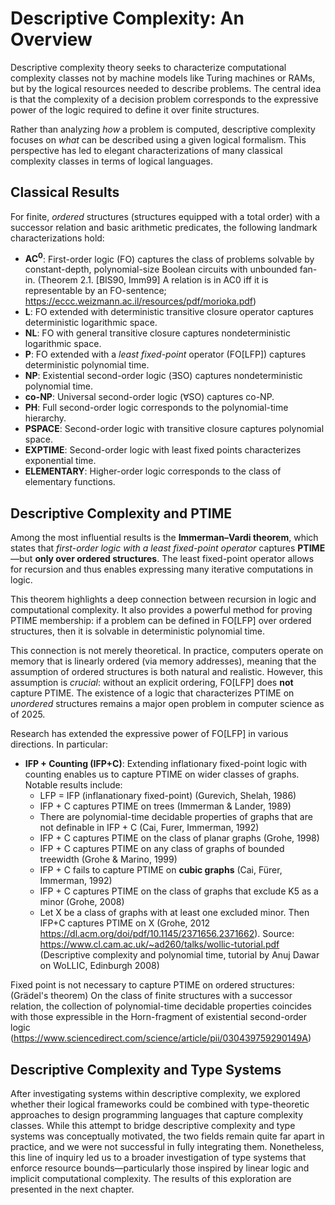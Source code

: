 # Descriptive Complexity: An Overview

Descriptive complexity theory seeks to characterize computational complexity classes not by machine models like Turing machines or RAMs, but by the logical resources needed to describe problems. The central idea is that the complexity of a decision problem corresponds to the expressive power of the logic required to define it over finite structures.

Rather than analyzing *how* a problem is computed, descriptive complexity focuses on *what* can be described using a given logical formalism. This perspective has led to elegant characterizations of many classical complexity classes in terms of logical languages.

## Classical Results

For finite, *ordered* structures (structures equipped with a total order) with a successor relation and basic arithmetic predicates, the following landmark characterizations hold:

- **$\text{AC}^0$**: First-order logic (FO) captures the class of problems solvable by constant-depth, polynomial-size Boolean circuits with unbounded fan-in.  (Theorem 2.1. [BIS90, Imm99] A relation  is in  AC0 iff it is representable by an FO-sentence; https://eccc.weizmann.ac.il/resources/pdf/morioka.pdf)
- **L**: FO extended with deterministic transitive closure operator captures deterministic logarithmic space.  
- **NL**: FO with general transitive closure captures nondeterministic logarithmic space.  
- **P**: FO extended with a *least fixed-point* operator (FO[LFP]) captures deterministic polynomial time.  
- **NP**: Existential second-order logic ($\exists \text{SO}$) captures nondeterministic polynomial time.  
- **co-NP**: Universal second-order logic ($\forall \text{SO}$) captures co-NP.  
- **PH**: Full second-order logic corresponds to the polynomial-time hierarchy.  
- **PSPACE**: Second-order logic with transitive closure captures polynomial space.  
- **EXPTIME**: Second-order logic with least fixed points characterizes exponential time.  
- **ELEMENTARY**: Higher-order logic corresponds to the class of elementary functions.

## Descriptive Complexity and PTIME

Among the most influential results is the **Immerman–Vardi theorem**, which states that *first-order logic with a least fixed-point operator* captures **PTIME**—but **only over ordered structures**. The least fixed-point operator allows for recursion and thus enables expressing many iterative computations in logic.

This theorem highlights a deep connection between recursion in logic and computational complexity. It also provides a powerful method for proving PTIME membership: if a problem can be defined in FO[LFP] over ordered structures, then it is solvable in deterministic polynomial time.

This connection is not merely theoretical. In practice, computers operate on memory that is linearly ordered (via memory addresses), meaning that the assumption of ordered structures is both natural and realistic. However, this assumption is *crucial*: without an explicit ordering, FO[LFP] does **not** capture PTIME. The existence of a logic that characterizes PTIME on *unordered* structures remains a major open problem in computer science as of 2025.

Research has extended the expressive power of FO[LFP] in various directions. In particular:

- **IFP + Counting (IFP+C)**: Extending inflationary fixed-point logic with counting enables us to capture PTIME on wider classes of graphs. Notable results include:
  - LFP = IFP (inflanationary fixed-point) (Gurevich, Shelah, 1986)
  - IFP + C captures PTIME on trees (Immerman & Lander, 1989)
  - There are polynomial-time decidable properties of graphs that are not definable in IFP + C (Cai, Furer, Immerman, 1992)
  - IFP + C captures PTIME on the class of planar graphs (Grohe, 1998)
  - IFP + C captures PTIME on any class of graphs of bounded treewidth (Grohe & Marino, 1999)
  - IFP + C fails to capture PTIME on **cubic graphs** (Cai, Fürer, Immerman, 1992)
  - IFP + C captures PTIME on the class of graphs that exclude K5 as a minor (Grohe, 2008)
  - Let X be a class of graphs with at least one excluded minor. Then IFP+C captures PTIME on X (Grohe, 2012 https://dl.acm.org/doi/pdf/10.1145/2371656.2371662).
Source: https://www.cl.cam.ac.uk/~ad260/talks/wollic-tutorial.pdf (Descriptive complexity and polynomial time, tutorial by Anuj Dawar on WoLLIC, Edinburgh 2008)

Fixed point is not necessary to capture PTIME on ordered structures: (Grädel's theorem) On the class of finite structures with a successor relation, the collection of polynomial-time decidable properties coincides with those expressible in the Horn-fragment of existential second-order logic
(https://www.sciencedirect.com/science/article/pii/030439759290149A)

## Descriptive Complexity and Type Systems

After investigating systems within descriptive complexity, we explored whether their logical frameworks could be combined with type-theoretic approaches to design programming languages that capture complexity classes. While this attempt to bridge descriptive complexity and type systems was conceptually motivated, the two fields remain quite far apart in practice, and we were not successful in fully integrating them. Nonetheless, this line of inquiry led us to a broader investigation of type systems that enforce resource bounds—particularly those inspired by linear logic and implicit computational complexity. The results of this exploration are presented in the next chapter.
